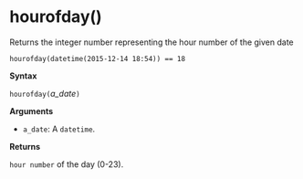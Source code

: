 # hourofday()

Returns the integer number representing the hour number of the given date

    hourofday(datetime(2015-12-14 18:54)) == 18

**Syntax**

`hourofday(`*a_date*`)`

**Arguments**

* `a_date`: A `datetime`.

**Returns**

`hour number` of the day (0-23).